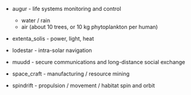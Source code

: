 - augur - life systems monitoring and control
  - water / rain
  - air (about 10 trees, or 10 kg phytoplankton per human)

- extenta_solis - power, light, heat

- lodestar - intra-solar navigation

- muudd - secure communications and long-distance social exchange

- space_craft - manufacturing / resource mining

- spindrift - propulsion / movement / habitat spin and orbit

